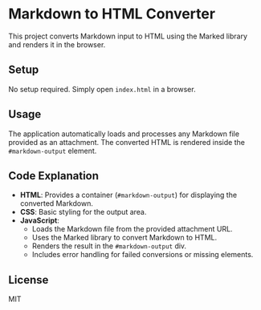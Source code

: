 # Markdown to HTML Converter

This project converts Markdown input to HTML using the Marked library and renders it in the browser.

## Setup

No setup required. Simply open `index.html` in a browser.

## Usage

The application automatically loads and processes any Markdown file provided as an attachment. The converted HTML is rendered inside the `#markdown-output` element.

## Code Explanation

- **HTML**: Provides a container (`#markdown-output`) for displaying the converted Markdown.
- **CSS**: Basic styling for the output area.
- **JavaScript**:
  - Loads the Markdown file from the provided attachment URL.
  - Uses the Marked library to convert Markdown to HTML.
  - Renders the result in the `#markdown-output` div.
  - Includes error handling for failed conversions or missing elements.

## License
MIT